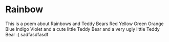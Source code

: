 # Rainbow
This is a poem about Rainbows and Teddy Bears 
Red
Yellow
Green
Orange
Blue
Indigo
Violet
and a cute little Teddy Bear
and a very ugly little Teddy Bear :(
sadfasdfasdf
